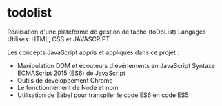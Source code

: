 # todolist
Réalisation d'une plateforme de gestion de tache (toDoList)
Langages Utilises: HTML, CSS et JAVASCRIPT

Les concepts JavaScript appris et appliques dans ce projet :

- Manipulation DOM et écouteurs d'événements en JavaScript Syntaxe ECMAScript 2015 (ES6) de JavaScript
- Outils de développement Chrome
- Le fonctionnement de Node et npm
- Utilisation de Babel pour transpiler le code ES6 en code ES5
